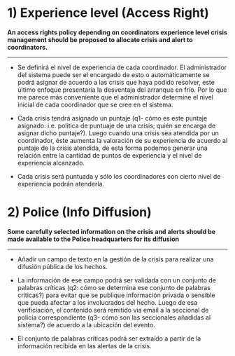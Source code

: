 # 1) Experience level (Access Right)
**An access rights policy depending on coordinators experience level crisis management should be proposed to allocate crisis and alert to coordinators.**

---

* Se definirá el nivel de experiencia de cada coordinador. El administrador del sistema puede ser el encargado de esto o automáticamente se podrá asignar de acuerdo a las crisis que haya podido resolver, este último enfoque presentaría la desventaja del arranque en frío. Por lo que me parece más conveniente que el administrador determine el nivel inicial de cada coordinador que se cree en el sistema. 

* Cada crisis tendrá asignado un puntaje (q1- cómo es este puntaje asignado: i.e. politica de puntuaje de una crisis; quién se encarga de asignar dicho puntaje?). Luego cuando una crisis sea atendida por un coordinador, éste aumenta la valoración de su experiencia de acuerdo al puntaje de la crisis atendida, de esta forma podemos generar una relación entre la cantidad de puntos de experiencia y el nivel de experiencia alcanzado.

* Cada crisis será puntuada y sólo los coordinadores con cierto nivel de experiencia podrán atenderla.


# 2) Police (Info Diffusion)
**Some carefully selected information on the crisis and alerts should be made available to the Police headquarters for its diffusion**

---

* Añadir un campo de texto en la gestión de la crisis para realizar una difusión pública de los hechos.

* La información de ese campo podrá ser validada con un conjunto de palabras críticas (q2: cómo se determina ese conjunto de palabras críticas?) para evitar que se publique información privada o sensible que pueda afectar a los involucrados del hecho. Luego de esa verificiación, el contenido será remitido via email a la seccional de policía correspondiente (q3- cómo son las seccionales añadidas al sistema?) de acuerdo a la ubicación del evento.

* El conjunto de palabras críticas podrá ser extraído a partir de la información recibida en las alertas de la crisis.
